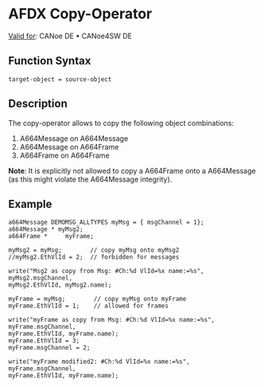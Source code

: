 # AFDX Copy-Operator

[Valid for](../../../Shared/FeatureAvailability.md):  CANoe DE • CANoe4SW DE

## Function Syntax

`target-object = source-object`

## Description

The copy-operator allows to copy the following object combinations:

1. A664Message on A664Message
2. A664Message on A664Frame
3. A664Frame on A664Frame

**Note**: It is explicitly not allowed to copy a A664Frame onto a A664Message (as this might violate the A664Message integrity).

## Example

```plaintext
a664Message DEMOMSG_ALLTYPES myMsg = { msgChannel = 1};
a664Message * myMsg2;
a664Frame *     myFrame;

myMsg2 = myMsg;        // copy myMsg onto myMsg2
//myMsg2.EthVlId = 2;  // forbidden for messages

write("Msg2 as copy from Msg: #Ch:%d VlId=%x name:=%s",
myMsg2.msgChannel,
myMsg2.EthVlId, myMsg2.name);

myFrame = myMsg;        // copy myMsg onto myFrame
myFrame.EthVlId = 1;    // allowed for frames

write("myFrame as copy from Msg: #Ch:%d VlId=%x name:=%s", myFrame.msgChannel,
myFrame.EthVlId, myFrame.name);
myFrame.EthVlId = 3;
myFrame.msgChannel = 2;

write("myFrame modified2: #Ch:%d VlId=%x name:=%s", myFrame.msgChannel,
myFrame.EthVlId, myFrame.name);
```
